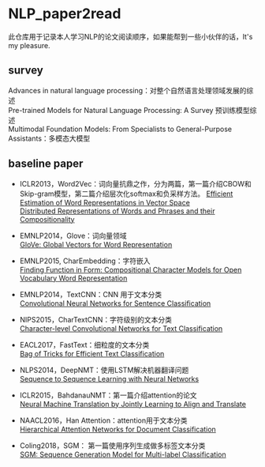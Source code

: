 # NLP_paper2read
此仓库用于记录本人学习NLP的论文阅读顺序，如果能帮到一些小伙伴的话，It's my pleasure.

## survey
Advances in natural language processing：对整个自然语言处理领域发展的综述  
Pre-trained Models for Natural Language Processing: A Survey 预训练模型综述  
Multimodal Foundation Models: From Specialists to General-Purpose Assistants：多模态大模型  

## baseline paper
- ICLR2013，Word2Vec：词向量抗鼎之作，分为两篇，第一篇介绍CBOW和Skip-gram模型，第二篇介绍层次化softmax和负采样方法。
   [Efficient Estimation of Word Representations in Vector Space](https://arxiv.org/abs/1301.3781)  
   [Distributed Representations of Words and Phrases and their Compositionality](https://arxiv.org/pdf/1310.4546.pdf)
   
- EMNLP2014，Glove：词向量领域  
   [GloVe: Global Vectors for Word Representation](https://scholar.google.com/scholar?q=GloVe:+Global+Vectors+for+Word+Representation&hl=zh-CN&as_sdt=0&as_vis=1&oi=scholart)
   
- EMNLP2015, CharEmbedding：字符嵌入  
   [Finding Function in Form: Compositional Character Models for Open Vocabulary Word Representation](https://arxiv.org/abs/1508.02096)
   
- EMNLP2014，TextCNN：CNN 用于文本分类  
   [Convolutional Neural Networks for Sentence Classification](https://arxiv.org/abs/1408.5882)
   
- NIPS2015，CharTextCNN：字符级别的文本分类  
   [Character-level Convolutional Networks for Text Classification](https://arxiv.org/abs/1509.01626)
   
- EACL2017，FastText：细粒度的文本分类  
    [Bag of Tricks for Efficient Text Classification](https://arxiv.org/abs/1607.01759)  
    
- NLPS2014，DeepNMT：使用LSTM解决机器翻译问题  
    [Sequence to Sequence Learning with Neural Networks](https://arxiv.org/abs/1409.3215)
    
- ICLR2015，BahdanauNMT：第一篇介绍attention的论文  
    [Neural Machine Translation by Jointly Learning to Align and Translate](https://arxiv.org/abs/1409.0473)
   
- NAACL2016，Han Attention：attention用于文本分类  
    [Hierarchical Attention Networks for Document Classification](https://www.cs.cmu.edu/~./hovy/papers/16HLT-hierarchical-attention-networks.pdf)
    
- Coling2018，SGM： 第一篇使用序列生成做多标签文本分类  
    [SGM: Sequence Generation Model for Multi-label Classification](https://arxiv.org/abs/1806.04822)
   
   
